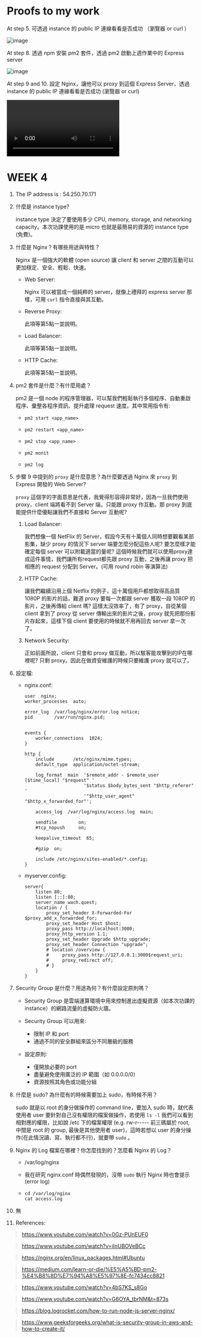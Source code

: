 # Proofs to my work

At step 5. 可透過 instance 的 public IP 連線看看是否成功 （瀏覽器 or curl ）

![image](https://github.com/bscny/git-practice/blob/main/assets/images/week_04/4-1.png)

At step 8. 透過 npm 安裝 pm2 套件，透過 pm2 啟動上週作業中的 Express server

![image](https://github.com/bscny/git-practice/blob/main/assets/images/week_04/4-2.png)

At step 9 and 10. 設定 Nginx，讓他可以 proxy 到這個 Express Server，透過 instance 的 public IP 連線看看是否成功 (瀏覽器 or curl)

![video](https://github.com/bscny/git-practice/blob/main/assets/videos/week_04/4-3.mp4)

# WEEK 4

1. The IP address is : 54.250.70.171

2. 什麼是 instance type?

    instance type 決定了要使用多少 CPU, memory, storage, and networking capacity。本次功課使用的是 micro 也就是最簡易的資源的 instance type (免費)。

3. 什麼是 Nginx？有哪些用途與特性？

    Nginx 是一個強大的軟體 (open source) 讓 client 和 server 之間的互動可以更加穩定、安全、輕鬆、快速。

    - Web Server:

        Nginx 可以被當成一個純粹的 server，就像上禮拜的 express server 那樣，可用 `curl` 指令直接與其互動。

    - Reverse Proxy:

        此項等第5點一並說明。

    - Load Balancer:

        此項等第5點一並說明。

    - HTTP Cache:

        此項等第5點一並說明。

4. pm2 套件是什麼？有什麼用處？

    pm2 是一個 node 的程序管理器，可以幫我們輕鬆執行多個程序、自動重啟程序、彙整各程序資訊、提升處理 request 速度。其中常用指令有:
    
    - `pm2 start <app_name>`

    - `pm2 restart <app_name>`

    - `pm2 stop <app_name>`

    - `pm2 monit`

    - `pm2 log`

5. 步驟 9 中提到的 `proxy` 是什麼意思？為什麼要透過 Nginx 來 `proxy` 到 Express 開發的 Web Server?

    `proxy` 這個字的字面意思是代表，我覺得形容得非常好，因為一旦我們使用 proxy，client 端將看不到 Server 端，只能跟 proxy 作互動。那 proxy 到底能提供什麼優點讓我們不直接和 Server 互動呢?

    1. Load Balancer: 

        我們想像一個 NetFlix 的 Server，假設今天有十萬個人同時想要觀看某部影集，缺少 proxy 的情況下 server 端要怎麼分配這些人呢? 要怎麼樣才能確定每個 server 可以附載適當的量呢? 這個時候我們就可以使用proxy達成這件事情，我們讓所有request都先跟 proxy 互動，之後再讓 proxy 把相應的 request 分配到 Server。(可用 round robin 等演算法)
    2. HTTP Cache:

        讓我們繼續沿用上個 Netflix 的例子，這十萬個用戶都想取得高品質 1080P 的影片的話，難道 proxy 要每一次都跟 server 獲取一段 1080P 的影片，之後再傳給 client 嗎? 這樣太沒效率了，有了 proxy，自從某個 client 拿到了 proxy 從 server 傳輸出來的影片之後，proxy 就先把那份影片存起來，這樣下個 client 要使用的時候就不用再回去 server 拿一次了。
    3. Network Security:

        正如前面所說，client 只會和 proxy 做互動，所以駭客能攻擊到的IP在哪裡呢? 只剩 proxy。因此在做資安維護的時候只要維護 proxy 就可以了。

6. 設定檔:

    - nginx.conf:
        ```
        user  nginx;
        worker_processes  auto;

        error_log  /var/log/nginx/error.log notice;
        pid        /var/run/nginx.pid;


        events {
            worker_connections  1024;
        }

        http {
            include       /etc/nginx/mime.types;
            default_type  application/octet-stream;
        
            log_format  main  '$remote_addr - $remote_user [$time_local] "$request" '
                              '$status $body_bytes_sent "$http_referer" '
                              '"$http_user_agent" "$http_x_forwarded_for"';

            access_log  /var/log/nginx/access.log  main;

            sendfile        on;
            #tcp_nopush     on;

            keepalive_timeout  65;

            #gzip  on;

            include /etc/nginx/sites-enabled/*.config;
        }
        ```

    - myserver.config:
        ```
        server{
            listen 80;
            listen [::]:80;
            server_name wach.quest;
            location / {
                proxy_set_header X-Forwarded-For $proxy_add_x_forwarded_for;
                proxy_set_header Host $host;
                proxy_pass http://localhost:3000;
                proxy_http_version 1.1;
                proxy_set_header Upgrade $http_upgrade;
                proxy_set_header Connection "upgrade";
                # location /overview {
                #     proxy_pass http://127.0.0.1:3000$request_uri;
                #     proxy_redirect off;
                # }
            }
        }
        ```

7. Security Group 是什麼？用途為何？有什麼設定原則嗎？

    - Security Group 是雲端運算環境中用來控制進出虛擬資源（如本次功課的 instance）的網路流量的虛擬防火牆。

    - Security Group 可以用來:
        - 限制 IP 和 port 
        - 通過不同的安全群組來區分不同層級的服務

    - 設定原則:
        - 僅開放必要的 port
        - 盡量避免使用廣泛的 IP 範圍（如 0.0.0.0/0）
        - 資源按照其角色或功能分組

8. 什麼是 sudo? 為什麼有的時候需要加上 sudo，有時候不用？

    sudo 就是以 root 的身分做操作的 command line，要加入 sudo 時，就代表使用者 user 要針對自己沒有權限的檔案做操作，若使用 `ls -l` 我們可以看到相對應的權限，比如說 /etc 下的檔案權限 (e.g. rw-r-----  前三碼屬於 root, 中間是 root 的 group, 最後是其他使用者 user)，這時若想以 user 的身分操作(在此情況讀、寫、執行都不行)，就要帶 `sudo` 。

9. Nginx 的 Log 檔案在哪裡？你怎麼找到的？怎麼看 Nginx 的 Log？

    - /var/log/nginx

    - 我在研究 nginx.conf 時偶然發現的，沒帶 `sudo` 執行 Nginx 時也會提示 (error log)

    - ```
      cd /var/log/nginx 
      cat access.log
      ```

10. 無

11. References:

> https://www.youtube.com/watch?v=0Gz-PUnEUF0

> https://www.youtube.com/watch?v=iInUBOVeBCc

> https://nginx.org/en/linux_packages.html#Ubuntu

> https://medium.com/learn-or-die/%E5%A5%BD-pm2-%E4%B8%8D%E7%94%A8%E5%97%8E-fc7434cc8821

> https://www.youtube.com/watch?v=4bS7KS_s8Go

> https://www.youtube.com/watch?v=G6OYA_tbrNM&t=873s

> https://blog.logrocket.com/how-to-run-node-js-server-nginx/

> https://www.geeksforgeeks.org/what-is-security-group-in-aws-and-how-to-create-it/
